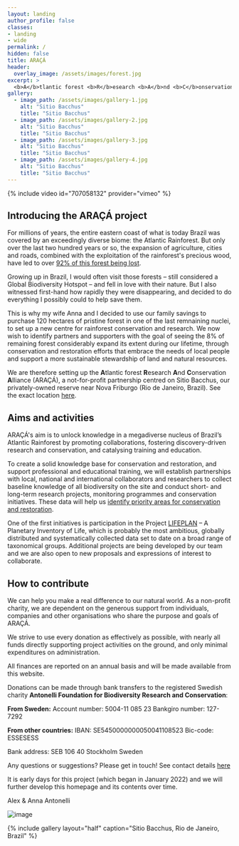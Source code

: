 ```yaml
---
layout: landing
author_profile: false
classes:
- landing
- wide
permalink: /
hidden: false
title: ARAÇÁ
header:
  overlay_image: /assets/images/forest.jpg
excerpt: >
  <b>A</b>tlantic forest <b>R</b>esearch <b>A</b>nd <b>C</b>onservation <b>A</b>lliance
gallery:
  - image_path: /assets/images/gallery-1.jpg
    alt: "Sitio Bacchus"
    title: "Sitio Bacchus"
  - image_path: /assets/images/gallery-2.jpg
    alt: "Sitio Bacchus"
    title: "Sitio Bacchus"
  - image_path: /assets/images/gallery-3.jpg
    alt: "Sitio Bacchus"
    title: "Sitio Bacchus"
  - image_path: /assets/images/gallery-4.jpg
    alt: "Sitio Bacchus"
    title: "Sitio Bacchus"
---
```


{% include video id="707058132" provider="vimeo" %}

## Introducing the ARAÇÁ project

For millions of years, the entire eastern coast of what is today Brazil was covered by an exceedingly diverse biome: the Atlantic Rainforest. But only over the last two hundred years or so, the expansion of agriculture, cities and roads, combined with the exploitation of the rainforest's precious wood, have led to over [92% of this forest being lost](https://nph.onlinelibrary.wiley.com/doi/10.1111/nph.12989).

Growing up in Brazil, I would often visit those forests – still considered a Global Biodiversity Hotspot – and fell in love with their nature. But I also witnessed first-hand how rapidly they were disappearing, and decided to do everything I possibly could to help save them.   

This is why my wife Anna and I decided to use our family savings to purchase 120 hectares of pristine forest in one of the last remnaining nuclei, to set up a new centre for rainforest conservation and research. We now wish to identify partners and supporters with the goal of seeing the 8% of remaining forest considerably expand its extent during our lifetime, through conservation and restoration efforts that embrace the needs of local people and support a more sustainable stewardship of land and natural resources.  

We are therefore setting up the <b>A</b>tlantic forest <b>R</b>esearch <b>A</b>nd <b>C</b>onservation <b>A</b>lliance (ARAÇÁ), a not-for-profit partnership centred on Sitio Bacchus, our privately-owned reserve near Nova Friburgo (Rio de Janeiro, Brazil). See the exact location [here](https://goo.gl/maps/MCzsNeSG9M63zWpN9).

## Aims and activities

ARAÇÁ's aim is to unlock knowledge in a megadiverse nucleus of Brazil’s Atlantic Rainforest by promoting collaborations, fostering discovery-driven research and conservation, and catalysing training and education. 

To create a solid knowledge base for conservation and restoration, and support professional and educational training, we will establish partnerships with local, national and international collaborators and researchers to collect baseline knowledge of all biodiversity on the site and conduct short- and long-term research projects, monitoring programmes and conservation initiatives. These data will help us [identify priority areas for conservation and restoration](https://www.captain-project.net/). 

One of the first initiatives is participation in the Project [LIFEPLAN](https://www2.helsinki.fi/en/projects/lifeplan) – A Planetary Inventory of Life, which is probably the most ambitious, globally distributed and systematically collected data set to date on a broad range of taxonomical groups. Additional projects are being developed by our team and we are also open to new proposals and expressions of interest to collaborate. 

## How to contribute

We can help you make a real difference to our natural world. As a non-profit charity, we are dependent on the generous support from individuals, companies and other organisations who share the purpose and goals of ARAÇÁ. 

We strive to use every donation as effectively as possible, with nearly all funds directly supporting project activities on the ground, and only minimal expenditures on administration. 

All finances are reported on an annual basis and will be made available from this website. 

Donations can be made through bank transfers to the registered Swedish charity <b>Antonelli Foundation for Biodiversity Research and Conservation</b>: 

<b>From Sweden:</b>
Account number: 5004-11 085 23
Bankgiro number: 127-7292

<b>From other countries:</b>
IBAN: SE5450000000050041108523
Bic-code: ESSESESS

Bank address: 
SEB
106 40 Stockholm
Sweden

Any questions or suggestions? Please get in touch! See contact details [here](https://www.araca-project.org/about/)

It is early days for this project (which began in January 2022) and we will further develop this homepage and its contents over time. 

Alex & Anna Antonelli

![image](https://user-images.githubusercontent.com/5909431/226057783-2b9863a6-3c56-4bdb-8ff0-f1dd87004d10.png)

{% include gallery layout="half" caption="Sitio Bacchus, Rio de Janeiro, Brazil" %}
